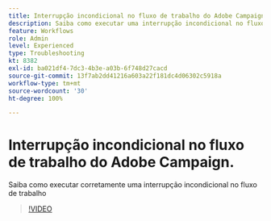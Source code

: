 ```yaml
---
title: Interrupção incondicional no fluxo de trabalho do Adobe Campaign.
description: Saiba como executar uma interrupção incondicional no fluxo de trabalho do Adobe Campaign
feature: Workflows
role: Admin
level: Experienced
type: Troubleshooting
kt: 8382
exl-id: ba021df4-7dc3-4b3e-a03b-6f748d27cacd
source-git-commit: 13f7ab2dd41216a603a22f181dc4d06302c5918a
workflow-type: tm+mt
source-wordcount: '30'
ht-degree: 100%

---
```


# Interrupção incondicional no fluxo de trabalho do Adobe Campaign.

Saiba como executar corretamente uma interrupção incondicional no fluxo de trabalho

>[!VIDEO](https://video.tv.adobe.com/v/335887?quality=12&learn=on)
